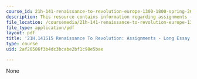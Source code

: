 ```yaml
---
course_id: 21h-141-renaissance-to-revolution-europe-1300-1800-spring-2015
description: This resource contains information regarding assignments - long essay.
file_location: /coursemedia/21h-141-renaissance-to-revolution-europe-1300-1800-spring-2015/2af20586f3b4dc3bcabe2bf1c98e5bae_MIT21H_141S15_LongEssay.pdf
file_type: application/pdf
layout: pdf
title: '21H.141S15 Renaissance To Revolution: Assignments - Long Essay'
type: course
uid: 2af20586f3b4dc3bcabe2bf1c98e5bae

---
```

None